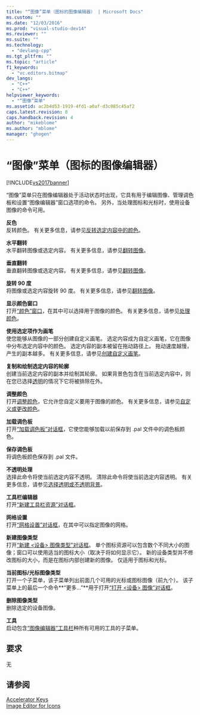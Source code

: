 ```yaml
---
title: "“图像”菜单（图标的图像编辑器） | Microsoft Docs"
ms.custom: ""
ms.date: "12/03/2016"
ms.prod: "visual-studio-dev14"
ms.reviewer: ""
ms.suite: ""
ms.technology: 
  - "devlang-cpp"
ms.tgt_pltfrm: ""
ms.topic: "article"
f1_keywords: 
  - "vc.editors.bitmap"
dev_langs: 
  - "C++"
  - "C++"
helpviewer_keywords: 
  - "“图像”菜单"
ms.assetid: ac2b4d53-1919-4fd1-a0af-d3c085c45af2
caps.latest.revision: 8
caps.handback.revision: 4
author: "mikeblome"
ms.author: "mblome"
manager: "ghogen"
---
```

# “图像”菜单（图标的图像编辑器）
[!INCLUDE[vs2017banner](../assembler/inline/includes/vs2017banner.md)]

“图像”菜单只在图像编辑器处于活动状态时出现，它具有用于编辑图像、管理调色板和设置“图像编辑器”窗口选项的命令。  另外，当处理图标和光标时，使用设备图像的命令可用。  
  
 **反色**  
 反转颜色。  有关更多信息，请参见[反转选定内容中的颜色](../windows/inverting-the-colors-in-a-selection-image-editor-for-icons.md)。  
  
 **水平翻转**  
 水平翻转图像或选定内容。  有关更多信息，请参见[翻转图像](../mfc/flipping-an-image-image-editor-for-icons.md)。  
  
 **垂直翻转**  
 垂直翻转图像或选定内容。  有关更多信息，请参见[翻转图像](../mfc/flipping-an-image-image-editor-for-icons.md)。  
  
 **旋转 90 度**  
 将图像或选定内容旋转 90 度。  有关更多信息，请参见[翻转图像](../mfc/flipping-an-image-image-editor-for-icons.md)。  
  
 **显示颜色窗口**  
 打开[“颜色”窗口](../windows/colors-window-image-editor-for-icons.md)，在其中可以选择用于图像的颜色。  有关更多信息，请参见[处理颜色](../mfc/working-with-color-image-editor-for-icons.md)。  
  
 **使用选定项作为画笔**  
 使您能够从图像的一部分创建自定义画笔。  选定内容成为自定义画笔，它在图像中分布选定内容中的颜色。  选定内容的副本被留在拖动路径上。  拖动速度越慢，产生的副本越多。  有关更多信息，请参见[创建自定义画笔](../mfc/creating-a-custom-brush-image-editor-for-icons.md)。  
  
 **复制和绘制选定内容的轮廓**  
 创建当前选定内容的副本并绘制其轮廓。  如果背景色包含在当前选定内容中，则在您已选择[透明](../windows/choosing-a-transparent-or-opaque-background-image-editor-for-icons.md)的情况下它将被排除在外。  
  
 **调整颜色**  
 打开[调整颜色](../windows/custom-color-selector-dialog-box-image-editor-for-icons.md)，它允许您自定义要用于图像的颜色。  有关更多信息，请参见[自定义或更改颜色](../windows/customizing-or-changing-colors-image-editor-for-icons.md)。  
  
 **加载调色板**  
 打开[“加载调色板”对话框](../windows/load-palette-colors-dialog-box-image-editor-for-icons.md)，它使您能够加载以前保存到 .pal 文件中的调色板颜色。  
  
 **保存调色板**  
 将调色板颜色保存到 .pal 文件。  
  
 **不透明处理**  
 选择此命令将使当前选定内容不透明。  清除此命令将使当前选定内容透明。  有关更多信息，请参见[选择透明或不透明背景](../windows/choosing-a-transparent-or-opaque-background-image-editor-for-icons.md)。  
  
 **工具栏编辑器**  
 打开[“新建工具栏资源”对话框](../mfc/new-toolbar-resource-dialog-box.md)。  
  
 **网格设置**  
 打开[“网格设置”对话框](../mfc/grid-settings-dialog-box-image-editor-for-icons.md)，在其中可以指定图像的网格。  
  
 **新建图像类型**  
 打开[“新建 \<设备\> 图像类型”对话框](../mfc/new-device-image-type-dialog-box-image-editor-for-icons.md)。  单个图标资源可以包含数个不同大小的图像；窗口可以使用适当的图标大小（取决于将如何显示它）。  新的设备类型并不修改图标的大小，而是在图标内部创建新的图像。  仅适用于图标和光标。  
  
 **当前图标\/光标图像类型**  
 打开一个子菜单，该子菜单列出前面几个可用的光标或图标图像（前九个）。  该子菜单上的最后一个命令**“更多...”**用于打开[“打开 \<设备\> 图像”对话框](../mfc/open-device-image-dialog-box-image-editor-for-icons.md)。  
  
 **删除图像类型**  
 删除选定的设备图像。  
  
 **工具**  
 启动包含[“图像编辑器”工具栏](../mfc/toolbar-image-editor-for-icons.md)种所有可用的工具的子菜单。  
  
## 要求  
 无  
  
## 请参阅  
 [Accelerator Keys](../mfc/accelerator-keys-image-editor-for-icons.md)   
 [Image Editor for Icons](../mfc/image-editor-for-icons.md)